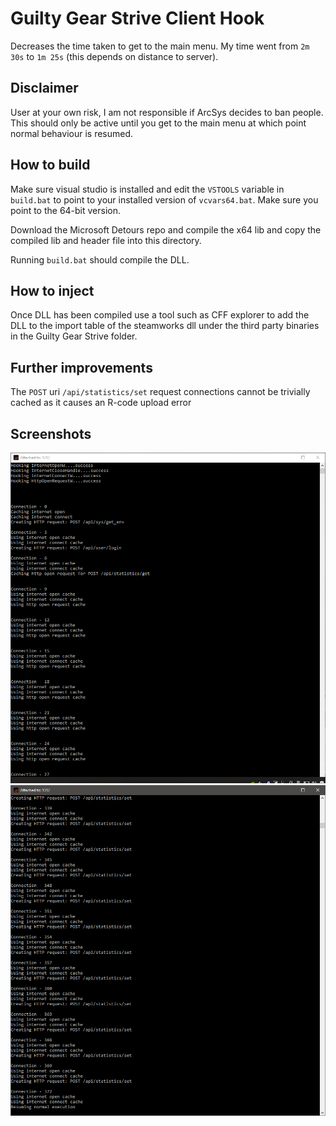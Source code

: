 # Guilty Gear Strive Client Hook

Decreases the time taken to get to the main menu. My time went from `2m 30s` to `1m 25s` (this depends on distance to server).

## Disclaimer

User at your own risk, I am not responsible if ArcSys decides to ban people. This should only be active until you get to the main menu at which point normal behaviour is resumed.

## How to build

Make sure visual studio is installed and edit the `VSTOOLS` variable in `build.bat` to point to your installed version of `vcvars64.bat`. Make sure you point to the 64-bit version.

Download the Microsoft Detours repo and compile the x64 lib and copy the compiled lib and header file into this directory.

Running `build.bat` should compile the DLL.

## How to inject

Once DLL has been compiled use a tool such as CFF explorer to add the DLL to the import table of the steamworks dll under the third party binaries in the Guilty Gear Strive folder.

## Further improvements

The `POST` uri `/api/statistics/set` request connections cannot be trivially cached as it causes an R-code upload error

## Screenshots

![screenshot1](sc1.png)
![screenshot2](sc2.png)